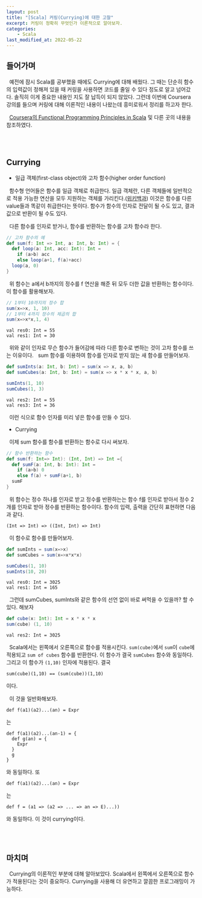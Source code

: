 ```yaml
---
layout: post
title: "[Scala] 커링(Currying)에 대한 고찰"
excerpt: 커링이 정확히 무엇인가 이론적으로 알아보자.
categories:
    - Scala
last_modified_at: 2022-05-22
---
```


## 들어가며

&nbsp; 예전에 잠시 Scala를 공부했을 때에도 Currying에 대해 배웠다. 그 때는 단순히 함수의 입력값이 정해져 있을 때 커링을 사용하면 코드를 줄일 수 있다 정도로 알고 넘어갔다. 솔직히 이게 중요한 내용인 지도 잘 납득이 되지 않았다. 그런데 이번에 Coursera 강의를 들으며 커링에 대해 이론적인 내용이 나왔는데 흥미로워서 정리를 하고자 한다.

&nbsp; [Coursera의 Functional Programming Principles in Scala](https://www.coursera.org/learn/scala2-functional-programming) 및 다른 곳의 내용을 참조하였다.

<br/><br/>

## Currying

- 일급 객체(first-class object)와 고차 함수(higher order function)

&nbsp; 함수형 언어들은 함수를 일급 객체로 취급한다. 일급 객체란, 다른 객체들에 일반적으로 적용 가능한 연산을 모두 지원하는 객체를 가리킨다.([위키백과](https://ko.wikipedia.org/wiki/%EC%9D%BC%EA%B8%89_%EA%B0%9D%EC%B2%B4)) 이것은 함수를 다른 value들과 똑같이 취급한다는 뜻이다. 함수가 함수의 인자로 전달이 될 수도 있고, 결과값으로 반환이 될 수도 있다.

&nbsp; 다른 함수를 인자로 받거나, 함수를 반환하는 함수를 고차 함수라 한다. 

```scala
// 고차 함수의 예
def sum(f: Int => Int, a: Int, b: Int) = {
  def loop(a: Int, acc: Int): Int =
    if (a>b) acc
    else loop(a+1, f(a)+acc)
  loop(a, 0)
}
```
&nbsp; 위 함수는 a에서 b까지의 정수를 f 연산을 해준 뒤 모두 더한 값을 반환하는 함수이다. 이 함수를 활용해보자.
```scala
// 1부터 10까지의 정수 합
sum(x=>x, 1, 10)
// 1부터 4까지 정수의 제곱의 합
sum(x=>x*x,1, 4)
```
```
val res0: Int = 55
val res1: Int = 30
```

&nbsp; 위와 같이 인자로 무슨 함수가 들어감에 따라 다른 함수로 변하는 것이 고차 함수를 쓰는 이유이다.
&nbsp; sum 함수를 이용하여 함수를 인자로 받지 않는 새 함수를 만들어보자.
```scala
def sumInts(a: Int, b: Int) = sum(x => x, a, b)
def sumCubes(a: Int, b: Int) = sum(x => x * x * x, a, b)

sumInts(1, 10)
sumCubes(1, 3)
```
```
val res2: Int = 55
val res3: Int = 36
```

&nbsp; 이런 식으로 함수 인자를 미리 넣은 함수를 만들 수 있다.

- Currying

&nbsp; 이제 sum 함수를 함수를 반환하는 함수로 다시 써보자. 
```scala
// 함수 반환하는 함수
def sum(f: Int=> Int): (Int, Int) => Int ={
  def sumF(a: Int, b: Int): Int =
    if (a>b) 0
    else f(a) + sumF(a+1, b)
  sumF
}
```

&nbsp; 위 함수는 정수 하나를 인자로 받고 정수를 반환하는는 함수 f를 인자로 받아서 정수 2개를 인자로 받아 정수를 반환하는 함수이다. 함수의 입력, 출력을 간단히 표현하면 다음과 같다.

    (Int => Int) => ((Int, Int) => Int) 


&nbsp; 이 함수로 함수를 만들어보자.
```scala
def sumInts = sum(x=>x)
def sumCubes = sum(x=>x*x*x)

sumCubes(1, 10)
sumInts(10, 20)
```
```
val res0: Int = 3025
val res1: Int = 165
```

&nbsp; 그런데 sumCubes, sumInts와 같은 함수의 선언 없이 바로 써먹을 수 있을까? 할 수 있다. 해보자
```scala
def cube(x: Int): Int = x * x * x
sum(cube) (1, 10)
```
```
val res2: Int = 3025
```
&nbsp; Scala에서는 왼쪽에서 오른쪽으로 함수를 적용시킨다. ```sum(cube)```에서 ```sum```이 ```cube```에 적용되고 ```sum of cubes``` 함수를 반환한다. 이 함수가 결국 ```sumCubes``` 함수와 동일하다. 그리고 이 함수가 ```(1,10)``` 인자에 적용된다. 결국
```
sum(cube)(1,10) == (sum(cube))(1,10)
```
이다.

&nbsp; 이 것을 일반화해보자.

    def f(a1)(a2)...(an) = Expr 

는

    def f(a1)(a2)...(an-1) = {
      def g(an) = {
        Expr
      }
      g
    }

와 동일하다. 또


    def f(a1)(a2)...(an) = Expr 
    
는

    def f = (a1 => (a2 => ... => an => E)...))

와 동일하다. 이 것이 currying이다.

<br/><br/>

## 마치며

&nbsp; Currying의 이론적인 부분에 대해 알아보았다. Scala에서 왼쪽에서 오른쪽으로 함수가 적용된다는 것이 중요하다. Currying을 사용해 더 유연하고 깔끔한 프로그래밍이 가능하다.
